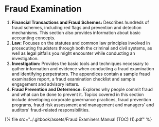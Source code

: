 # Fraud Examination

1. **Financial Transactions and Fraud Schemes:** Describes hundreds of fraud schemes, including red flags and prevention and detection mechanisms. This section also provides information about basic accounting concepts.
2. **Law:** Focuses on the statutes and common law principles involved in prosecuting fraudsters through both the criminal and civil systems, as well as legal pitfalls you might encounter while conducting an investigation.
3. **Investigation:** Provides the basic tools and techniques necessary to gather information and evidence when conducting a fraud examination and identifying perpetrators. The appendices contain a sample fraud examination report, a fraud examination checklist and sample engagement and advisory letters.
4. **Fraud Prevention and Deterrence:** Explores why people commit fraud and what can be done to prevent it. Topics covered in this section include developing corporate governance practices, fraud prevention programs, fraud risk assessment and management and managers' and auditors' fraud-related responsibilities.

{% file src="../.gitbook/assets/Fraud Examiners Manual (TOC) (1).pdf" %}
